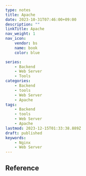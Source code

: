 ```yaml
---
type: notes
title: Apache
date: 2023-10-31T07:46:00+09:00
description: ""
linkTitle: Apache
nav_weight: 1
nav_icon:
    vendor: bs
    name: book
    color: blue

series:
    - Backend
    - Web Server
    - Tools
categories:
    - Backend
    - tools
    - Web Server
    - Apache
tags:
    - Backend
    - tools
    - Web Server
    - Apache
lastmod: 2023-12-15T01:33:38.889Z
draft: published
keywords:
    - Nginx
    - Web Server
---
```


## Reference
